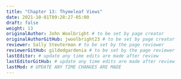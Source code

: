 ```yaml
---
title: "Chapter 13: Thymeleaf Views"
date: 2021-10-01T09:28:27-05:00
draft: false
weight: 13
originalAuthor: John Woolbright # to be set by page creator
originalAuthorGitHub: jwoolbright23 # to be set by page creator
reviewer: Sally Steuterman # to be set by the page reviewer
reviewerGitHub: gildedgardenia # to be set by the page reviewer
lastEditor: # update any time edits are made after review
lastEditorGitHub: # update any time edits are made after review
lastMod: # UPDATE ANY TIME CHANGES ARE MADE
---
```



